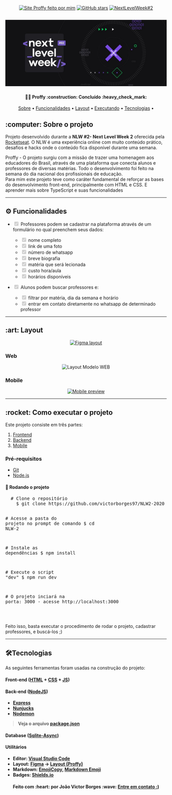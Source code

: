 <article class="markdown-body entry-content container-lg" itemprop="text">
<p align="center">
  <a href="https://proffy-borges.vercel.app/"><img alt="Site Proffy feito por mim" src="https://img.shields.io/badge/Funcionando-Entre%20no%20Site-red"></a>
  <a href="https://github.com/victorborges97/NLW2-2020/stargazers"><img alt="GitHub stars" src="https://img.shields.io/github/stars/victorborges97/NLW2-2020"></a>
  <a href="https://nextlevelweek.com/episodios/discovery/1/edicao/2" rel="nofollow">
    <img alt="NextLevelWeek#2" src="https://camo.githubusercontent.com/67e1c712bd7e31280924a3f30275d51c8d22c362/68747470733a2f2f696d672e736869656c64732e696f2f62616467652f4e657874204c6576656c205765656b2532302d322e302d253233373531394331" data-canonical-src="https://img.shields.io/badge/Next Level Week%20-2.0-%237519C1" style="max-width:100%;">
  </a>
</p>

<h1 align="center">
    <a target="_blank" rel="noopener noreferrer" href="/.github/NWL-BANNER.jpg"><img alt="Proffy-Banner" title="Proffy" src="/.github/NWL-BANNER.jpg" style="max-width:100%;"></a>
</h1>

<h4 align="center">
  👨‍💻 Proffy :construction: Concluído :heavy_check_mark:
</h4>

<p align="center">
 <a href="#sobre-o-projeto">Sobre</a> •
 <a href="#funcionalidades">Funcionalidades</a> • 
 <a href="#layout">Layout</a> • 
 <a href="#executarprojeto">Executando</a> • 
 <a href="#tecnologias">Tecnologias</a> • 
</p>

<h2 id="sobre-o-projeto">:computer: Sobre o projeto</h2>
<p>Projeto desenvolvido durante a <strong>NLW #2- Next Level Week 2</strong> oferecida pela <a href="https://nextlevelweek.com/episodios/discovery/1/edicao/2" rel="nofollow">Rocketseat</a>.
O NLW é uma experiência online com muito conteúdo prático, desafios e hacks onde o conteúdo fica disponível durante uma semana.</p>
<p>
Proffy - O projeto surgiu com a missão de trazer uma homenagem aos educadores do Brasil, através de uma plataforma que conecta alunos e professores de diversas matérias.  Todo o desenvolvimento foi feito na semana do dia nacional dos profissionais de educação.
<br>Para mim este projeto teve como caráter fundamental de reforçar as bases do desenvolvimento front-end, principalmente com HTML e CSS. E aprender mais sobre TypeScript e suas funcionalidades</p>
<hr>

<h2 id="funcionalidades">⚙️ Funcionalidades</h2>
<ul class="contains-task-list">
<li class="task-list-item">
<p><input type="checkbox" id="" disabled="" class="task-list-item-checkbox" checked=""> Professores podem se cadastrar na plataforma através de um formulário no qual preenchem seus dados:</p>
<ul class="contains-task-list">
<li class="task-list-item"><input type="checkbox" id="" disabled="" class="task-list-item-checkbox" checked=""> nome completo</li>
<li class="task-list-item"><input type="checkbox" id="" disabled="" class="task-list-item-checkbox" checked=""> link de uma foto</li>
<li class="task-list-item"><input type="checkbox" id="" disabled="" class="task-list-item-checkbox" checked=""> número de whatsapp</li>
<li class="task-list-item"><input type="checkbox" id="" disabled="" class="task-list-item-checkbox" checked=""> breve biografia</li>
<li class="task-list-item"><input type="checkbox" id="" disabled="" class="task-list-item-checkbox" checked=""> matéria que será lecionada</li>
<li class="task-list-item"><input type="checkbox" id="" disabled="" class="task-list-item-checkbox" checked=""> custo hora/aula</li>
<li class="task-list-item"><input type="checkbox" id="" disabled="" class="task-list-item-checkbox" checked=""> horários disponíveis</li>
</ul>
</li>
<li class="task-list-item">
<p><input type="checkbox" id="" disabled="" class="task-list-item-checkbox" checked=""> Alunos podem buscar professores e:</p>
<ul class="contains-task-list">
<li class="task-list-item"><input type="checkbox" id="" disabled="" class="task-list-item-checkbox" checked=""> filtrar por matéria, dia da semana e horário</li>
<li class="task-list-item"><input type="checkbox" id="" disabled="" class="task-list-item-checkbox" checked=""> entrar em contato diretamente no whatsapp de determinado professor</li>
</ul>
</li>
</ul>
<hr>

<h2 id="layout" > :art: Layout</h2>
<p align="center">
<a href="https://www.figma.com/file/GHGS126t7WYjnPZdRKChJF/Proffy-Web" rel="nofollow">
  <img alt="Figma layout" src="https://camo.githubusercontent.com/10f2bd14ea24c1674c875fe83ddf72d4a1591a6f/68747470733a2f2f696d672e736869656c64732e696f2f62616467652f4c61796f7574253230507265766965772532302d4669676d612d253233303444333631" data-canonical-src="https://img.shields.io/badge/Layout%20Preview%20-Figma-%2304D361" style="max-width:100%;">
</a>
</p>
<h3>Web</h3>
<p align="center">
  <img alt="Layout Modelo WEB" src="https://giphy.com/gifs/YRDPusnX5w35SOmCLx/html5" data-canonical-src="https://giphy.com/gifs/YRDPusnX5w35SOmCLx/html5" style="max-width:100%;">
</p>
<h3>Mobile</h3>
<p align="center">
  <a target="_blank" rel="noopener noreferrer" href="/K-Schaeffer/NLW-2/blob/master/.github/mobile-preview.png"><img alt="Mobile preview" title="Mobile-preview" src="/.github/Expo%20(1).gif" width="400px" style="max-width:100%;"></a>
</p>
<hr>

<h2 id="executarprojeto" > :rocket: Como executar o projeto</h2>
<p>Este projeto consiste em três partes:</p>
<ol>
<li><a href="/front-end/src/pages">Frontend</a></li>
<li><a href="/back-end">Backend</a></li>
<li><a href="/mobile/src/pages">Mobile</a></li>
</ol>

<h3>Pré-requisitos</h3>
<ul>
<li><a href="https://git-scm.com" rel="nofollow">Git</a></li>
<li><a href="https://nodejs.org/en/" rel="nofollow">Node.js</a></li>
</ul>

<h4>🎲 Rodando o projeto</h4>
<div class="highlight highlight-source-shell">
  <pre>
  <span class="pl-c"><span class="pl-c">#</span> Clone o repositório</span>
    $ git clone https://github.com/victorborges97/NLW2-2020

  <span class="pl-c"><span class="pl-c">#</span> Acesse a pasta do projeto no prompt de comando</span>
  \$ <span class="pl-c1">cd</span> NLW-2

  <span class="pl-c"><span class="pl-c">#</span> Instale as dependências</span>
  \$ npm install

  <span class="pl-c"><span class="pl-c">#</span> Execute o script "dev"</span>
  \$ npm run dev

  <span class="pl-c"><span class="pl-c">#</span> O projeto inciará na porta: 3000 - acesse http://localhost:3000 </span>

  </pre>
</div>

<p>Feito isso, basta executar o procedimento de rodar o projeto, cadastrar professores, e buscá-los ;)</p>
<hr>

<h2 id="tecnologias">🛠Tecnologias</h2>
<p>As seguintes ferramentas foram usadas na construção do projeto:</p>
<h4>
<strong>Front-end</strong>
(<a href="https://developer.mozilla.org/pt-BR/docs/Web/HTML" rel="nofollow">HTML</a>  +  <a href="https://developer.mozilla.org/pt-BR/docs/Web/CSS" rel="nofollow">CSS</a> + <a href="https://developer.mozilla.org/pt-BR/docs/Web/JavaScript" rel="nofollow">JS</a>)
</h4>
<h4>
<strong>Back-end</strong>  
(<a href="https://nodejs.org/en/" rel="nofollow">NodeJS</a>)
</h4>
<ul>
  <li>
    <strong><a href="https://expressjs.com/" rel="nofollow">Express</a><strong>
  </li>
  <li>
    <strong><a href="https://mozilla.github.io/nunjucks/" rel="nofollow">Nunjucks</a></strong>
  </li>
  <li>
    <strong><a href="https://nodemon.io" rel="nofollow">Nodemon</a></strong>
  </li>
</ul>
<blockquote>
  <p>Veja o arquivo 
    <a href="/K-Schaeffer/NLW-2/blob/master/package.json">package.json</a>
  </p>
</blockquote>
<h4>
  <strong>Database</strong>  
  (<a href="https://www.npmjs.com/package/sqlite-async" rel="nofollow">Sqlite-Async</a>)
</h4>
<h4>
<strong>Utilitários</strong>
</h4>
<ul>
  <li>Editor:  
    <strong><a href="https://code.visualstudio.com/" rel="nofollow">Visual Studio Code</a></strong>
  </li>
  <li>Layout:  
    <strong><a href="https://www.figma.com/" rel="nofollow">Figma</a></strong>  →  
    <strong><a href="https://www.figma.com/file/GHGS126t7WYjnPZdRKChJF/Proffy-Web" rel="nofollow">Layout (Proffy)</a></strong>
  </li>
  <li>Markdown:  
    <strong><a href="https://www.emojicopy.com" rel="nofollow">EmojiCopy</a></strong>,  
    <strong><a href="https://gist.github.com/rxaviers/7360908">Markdown Emoji</a></strong>
  </li>
  <li>Badges:  
    <strong><a href="https://shields.io" rel="nofollow">Shields.io</a></strong>
  </li>
</ul>

<h4 align="center">
  Feito com :heart: por João Victor Borges :wave: 
  <a href="https://www.linkedin.com/in/joaovictor-borges/" rel="nofollow" >
  Entre em contato :) 
  </a>
</h4>
</article>
